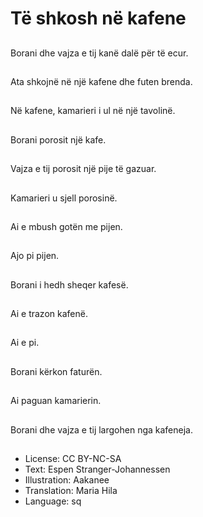 # Të shkosh në kafene

##
Borani dhe vajza e tij kanë dalë për të ecur.

##
 Ata shkojnë në një kafene dhe futen brenda.

##
Në kafene, kamarieri i ul në një tavolinë.

##
Borani porosit një kafe.

##
Vajza e tij porosit një pije të gazuar.

##
Kamarieri u sjell porosinë.

##
Ai e mbush gotën me pijen.

##
Ajo pi pijen.

##
Borani i hedh sheqer kafesë.

##
Ai e trazon kafenë.

##
Ai e pi.

##
Borani kërkon faturën.

##
Ai paguan kamarierin.

##
Borani dhe vajza e tij largohen nga kafeneja.

##
* License: CC BY-NC-SA
* Text: Espen Stranger-Johannessen
* Illustration: Aakanee
* Translation: Maria Hila
* Language: sq
